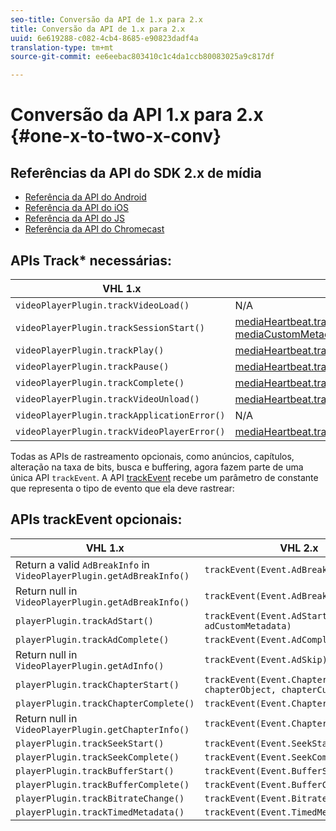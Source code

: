 ```yaml
---
seo-title: Conversão da API de 1.x para 2.x
title: Conversão da API de 1.x para 2.x
uuid: 6e619288-c082-4cb4-8685-e90823dadf4a
translation-type: tm+mt
source-git-commit: ee6eebac803410c1c4da1ccb80083025a9c817df

---
```



# Conversão da API 1.x para 2.x {#one-x-to-two-x-conv}

## Referências da API do SDK 2.x de mídia

* [Referência da API do Android](https://adobe-marketing-cloud.github.io/media-sdks/reference/android/index.html)
* [Referência da API do iOS](https://adobe-marketing-cloud.github.io/media-sdks/reference/ios/index.html)
* [Referência da API do JS](https://adobe-marketing-cloud.github.io/media-sdks/reference/javascript/index.html)
* [Referência da API do Chromecast](https://adobe-marketing-cloud.github.io/media-sdks/reference/chromecast/index.html)

## APIs Track* necessárias:

|  VHL 1.x | VHL 2.x |
|---|---|
| `videoPlayerPlugin.trackVideoLoad()` | N/A |
| `videoPlayerPlugin.trackSessionStart()` | [mediaHeartbeat.trackSessionStart(mediaObject, mediaCustomMetadata)](https://adobe-marketing-cloud.github.io/media-sdks/reference/javascript/MediaHeartbeat.html#trackSessionStart) |
| `videoPlayerPlugin.trackPlay()` | [mediaHeartbeat.trackPlay()](https://adobe-marketing-cloud.github.io/media-sdks/reference/javascript/MediaHeartbeat.html#trackPlay) |
| `videoPlayerPlugin.trackPause()` | [mediaHeartbeat.trackPause()](https://adobe-marketing-cloud.github.io/media-sdks/reference/javascript/MediaHeartbeat.html#trackPause) |
| `videoPlayerPlugin.trackComplete()` | [mediaHeartbeat.trackComplete()](https://adobe-marketing-cloud.github.io/media-sdks/reference/javascript/MediaHeartbeat.html#trackComplete) |
| `videoPlayerPlugin.trackVideoUnload()` | [mediaHeartbeat.trackSessionEnd()](https://adobe-marketing-cloud.github.io/media-sdks/reference/javascript/MediaHeartbeat.html#trackSessionEnd) |
| `videoPlayerPlugin.trackApplicationError()` | N/A |
| `videoPlayerPlugin.trackVideoPlayerError()` | [mediaHeartbeat.trackError()](https://adobe-marketing-cloud.github.io/media-sdks/reference/javascript/MediaHeartbeat.html#trackError) |

Todas as APIs de rastreamento opcionais, como anúncios, capítulos, alteração na taxa de bits, busca e buffering, agora fazem parte de uma única API `trackEvent`. A API [trackEvent](https://adobe-marketing-cloud.github.io/media-sdks/reference/javascript/MediaHeartbeat.html#trackEvent) recebe um parâmetro de constante que representa o tipo de evento que ela deve rastrear:

## APIs trackEvent opcionais:

| VHL 1.x | VHL 2.x |
|---|---|
| Return a valid `AdBreakInfo` in `VideoPlayerPlugin.getAdBreakInfo()` | `trackEvent(Event.AdBreakStart)` |
| Return null in `VideoPlayerPlugin.getAdBreakInfo()` | `trackEvent(Event.AdBreakComplete)` |
| `playerPlugin.trackAdStart()` | `trackEvent(Event.AdStart, adObject, adCustomMetadata)` |
| `playerPlugin.trackAdComplete()` | `trackEvent(Event.AdComplete)` |
| Return null in `VideoPlayerPlugin.getAdInfo()` | `trackEvent(Event.AdSkip)` |
| `playerPlugin.trackChapterStart()` | `trackEvent(Event.ChapterStart, chapterObject, chapterCustomMetadata)` |
| `playerPlugin.trackChapterComplete()` | `trackEvent(Event.ChapterComplete)` |
| Return null in `VideoPlayerPlugin.getChapterInfo()` | `trackEvent(Event.ChapterSkip)` |
| `playerPlugin.trackSeekStart()` | `trackEvent(Event.SeekStart)` |
| `playerPlugin.trackSeekComplete()` | `trackEvent(Event.SeekComplete)` |
| `playerPlugin.trackBufferStart()` | `trackEvent(Event.BufferStart)` |
| `playerPlugin.trackBufferComplete()` | `trackEvent(Event.BufferComplete)` |
| `playerPlugin.trackBitrateChange()` | `trackEvent(Event.BitrateChange)` |
| `playerPlugin.trackTimedMetadata()` | `trackEvent(Event.TimedMetadataUpdate)` |

